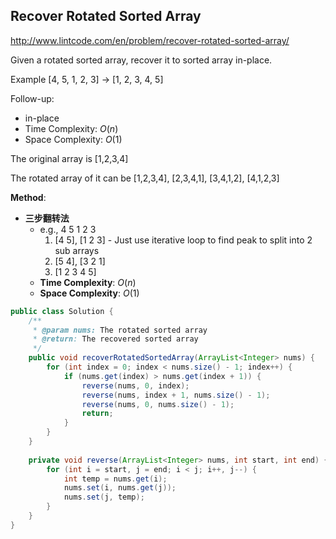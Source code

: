 ## Recover Rotated Sorted Array

http://www.lintcode.com/en/problem/recover-rotated-sorted-array/

Given a rotated sorted array, recover it to sorted array in-place.

Example [4, 5, 1, 2, 3] -> [1, 2, 3, 4, 5]



Follow-up:

* in-place
* Time Complexity: ${O(n)}$ 
* Space Complexity: ${O(1)}$ 



The original array is [1,2,3,4]

The rotated array of it can be [1,2,3,4], [2,3,4,1], [3,4,1,2], [4,1,2,3]



**Method**:

* **三步翻转法**
  * e.g., 4 5 1 2 3
    1. [4 5], [1 2 3] - Just use iterative loop to find peak to split into 2 sub arrays
    2. [5 4], [3 2 1]
    3. [1 2 3 4 5]
  * **Time Complexity**: ${O(n)}$
  * **Space Complexity**: ${O(1)}$

```java
public class Solution {
    /**
     * @param nums: The rotated sorted array
     * @return: The recovered sorted array
     */
    public void recoverRotatedSortedArray(ArrayList<Integer> nums) {
        for (int index = 0; index < nums.size() - 1; index++) {
            if (nums.get(index) > nums.get(index + 1)) {
                reverse(nums, 0, index);
                reverse(nums, index + 1, nums.size() - 1);
                reverse(nums, 0, nums.size() - 1);
                return;
            }
        }
    }
  
    private void reverse(ArrayList<Integer> nums, int start, int end) {
        for (int i = start, j = end; i < j; i++, j--) {
            int temp = nums.get(i);
            nums.set(i, nums.get(j));
            nums.set(j, temp);
        }
    }
}
```



